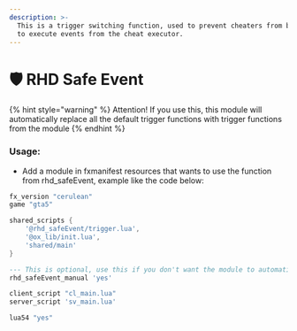 ```yaml
---
description: >-
  This is a trigger switching function, used to prevent cheaters from being able
  to execute events from the cheat executor.
---
```


# 🛡️ RHD Safe Event

{% hint style="warning" %}
Attention! If you use this, this module will automatically replace all the default trigger functions with trigger functions from the module
{% endhint %}

### Usage:

* Add a module in fxmanifest resources that wants to use the function from rhd\_safeEvent, example like the code below:

```lua
fx_version "cerulean"
game "gta5"

shared_scripts {
    '@rhd_safeEvent/trigger.lua',
    '@ox_lib/init.lua',
    'shared/main'
}

--- This is optional, use this if you don't want the module to automatically replace all event functions.
rhd_safeEvent_manual 'yes'

client_script "cl_main.lua"
server_script 'sv_main.lua'

lua54 "yes"
```
